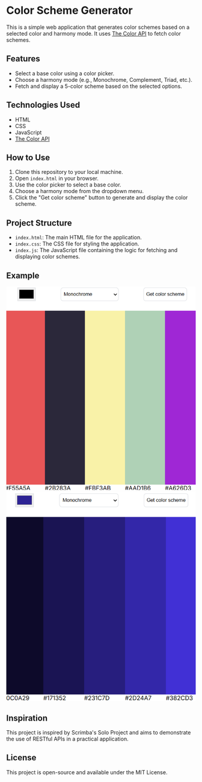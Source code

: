 # Color Scheme Generator

This is a simple web application that generates color schemes based on a selected color and harmony mode. It uses [The Color API](https://www.thecolorapi.com/) to fetch color schemes.

## Features

- Select a base color using a color picker.
- Choose a harmony mode (e.g., Monochrome, Complement, Triad, etc.).
- Fetch and display a 5-color scheme based on the selected options.

## Technologies Used

- HTML
- CSS
- JavaScript
- [The Color API](https://www.thecolorapi.com/)

## How to Use

1. Clone this repository to your local machine.
2. Open `index.html` in your browser.
3. Use the color picker to select a base color.
4. Choose a harmony mode from the dropdown menu.
5. Click the "Get color scheme" button to generate and display the color scheme.

## Project Structure

- `index.html`: The main HTML file for the application.
- `index.css`: The CSS file for styling the application.
- `index.js`: The JavaScript file containing the logic for fetching and displaying color schemes.

## Example

![Color Scheme Generator Screenshot 1](Screenshot_1.png)
![Color Scheme Generator Screenshot 1](Screenshot_2.png)

## Inspiration

This project is inspired by Scrimba's Solo Project and aims to demonstrate the use of RESTful APIs in a practical application.

## License

This project is open-source and available under the MIT License.